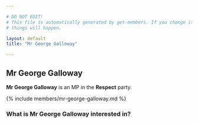```yaml
---

# DO NOT EDIT!
# This file is automatically generated by get-members. If you change it, bad
# things will happen.

layout: default
title: "Mr George Galloway"

---
```


## Mr George Galloway

**Mr George Galloway** is an MP in the **Respect** party.

{% include members/mr-george-galloway.md %}

### What is Mr George Galloway interested in?


